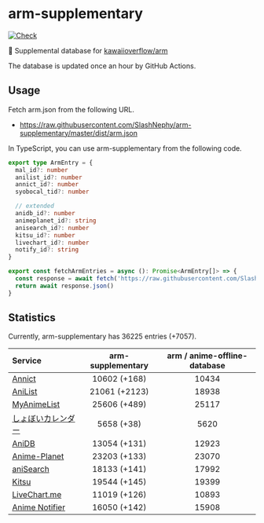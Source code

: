 # arm-supplementary

[![Check](https://github.com/SlashNephy/arm-supplementary/actions/workflows/check-node.yml/badge.svg)](https://github.com/SlashNephy/arm-supplementary/actions/workflows/check-node.yml)

💊 Supplemental database for [kawaiioverflow/arm](https://github.com/kawaiioverflow/arm)

The database is updated once an hour by GitHub Actions.

## Usage

Fetch arm.json from the following URL.

- https://raw.githubusercontent.com/SlashNephy/arm-supplementary/master/dist/arm.json

In TypeScript, you can use arm-supplementary from the following code.

```TypeScript
export type ArmEntry = {
  mal_id?: number
  anilist_id?: number
  annict_id?: number
  syobocal_tid?: number

  // extended
  anidb_id?: number
  animeplanet_id?: string
  anisearch_id?: number
  kitsu_id?: number
  livechart_id?: number
  notify_id?: string
}

export const fetchArmEntries = async (): Promise<ArmEntry[]> => {
  const response = await fetch('https://raw.githubusercontent.com/SlashNephy/arm-supplementary/master/dist/arm.json')
  return await response.json()
}
```

## Statistics

Currently, arm-supplementary has 36225 entries (+7057).

| Service                                     | arm-supplementary | arm / anime-offline-database |
| :------------------------------------------ | :---------------: | :--------------------------: |
| [Annict](https://annict.com)                |   10602 (+168)    |            10434             |
| [AniList](https://anilist.co)               |   21061 (+2123)   |            18938             |
| [MyAnimeList](https://myanimelist.net)      |   25606 (+489)    |            25117             |
| [しょぼいカレンダー](https://cal.syoboi.jp) |    5658 (+38)     |             5620             |
| [AniDB](https://anidb.net)                  |   13054 (+131)    |            12923             |
| [Anime-Planet](https://anime-planet.com)    |   23203 (+133)    |            23070             |
| [aniSearch](https://anisearch.com)          |   18133 (+141)    |            17992             |
| [Kitsu](https://kitsu.io)                   |   19544 (+145)    |            19399             |
| [LiveChart.me](https://livechart.me)        |   11019 (+126)    |            10893             |
| [Anime Notifier](https://notify.moe)        |   16050 (+142)    |            15908             |
